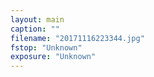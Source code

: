```yaml
---
layout: main
caption: ""
filename: "20171116223344.jpg"
fstop: "Unknown"
exposure: "Unknown"
---
```

